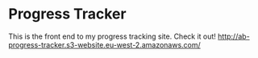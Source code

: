 # Progress Tracker
This is the front end to my progress tracking site. 
Check it out! http://ab-progress-tracker.s3-website.eu-west-2.amazonaws.com/

